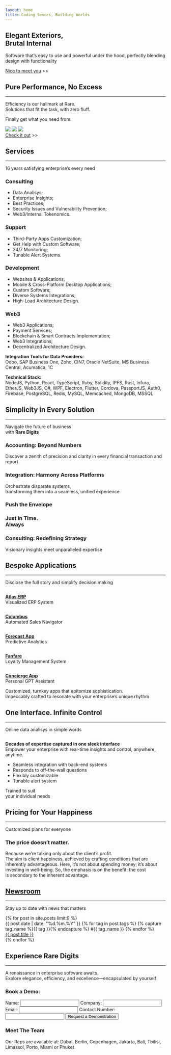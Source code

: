 ```yaml
---
layout: home
title: Coding Sences, Building Worlds
---
```

<div>
<section class="sectionFirst">
    <div class="helloWorld">
        <h1>Elegant Exteriors,<br>Brutal Internal</h1>
        <p>
            Software that’s easy to use
            and powerful under the hood,
            perfectly blending design
            with functionality
        </p>
        <p>
            <a href="/about">Nice to meet you</a> >>
        </p>
    </div>
</section>
<section class="sectionSecret mainRevert Column Stretched">
    <div>
        <h2>Pure Performance, No Excess</h2>
        <hr class="hrDeco hrBlack">
        <p>
            Efficiency is our hallmark at Rare.<br>Solutions that fit the task, with zero fluff.
        </p>
    </div>
    <div>
        <p style="font-size: 1em;">Finally get what you need from:</p>
        <div class="secretVendors">
            <img class="secretVendor" src="/assets/img/common/vendors/odoo_logo.svg">
            <img class="secretVendor" src="/assets/img/common/vendors/sap_logo.svg">
            <img class="secretVendor" src="/assets/img/common/vendors/zoho_logo.svg">
        </div>
    </div>
    <div class="secretCTA">
        <a href="" class="black">Check it out</a> >>
    </div>
</section>
<section class="sectionServices Column">
    <a class=NoDecoration name="services"></a><h2>Services</h2>
    <hr class="hrDeco">
    <p class="subheader">
        16 years satisfying enterprise’s every need
    </p>
    <div class="RowMobile Stretched GapMd">
        <div class="service">
            <h3>Consulting</h3>
            <ul>
                <li>Data Analisys;</li>
                <li>Enterprise Insights;</li>
                <li>Best Practices;</li>
                <li>Security Issues and Vulnerability Prevention;</li>
                <li>Web3/Internal Tokenomics.</li>
            </ul>
        </div>
        <div class="service">
            <h3>Support</h3>
            <ul>
                <li>Third-Party Apps Customization;</li>
                <li>Get Help with Custom Software;</li>
                <li>24/7 Monitoring;</li>
                <li>Tunable Alert Systems.</li>
            </ul>
        </div>
        <div class="service">
            <h3>Development</h3>
            <ul>
                <li>Websites & Applications;</li>
                <li>Mobile & Cross-Platform Desktop Applications;</li>
                <li>Custom Software;</li>
                <li>Diverse Systems Integrations;</li>
                <li>High-Load Architecture Design.</li>
            </ul>
        </div>
        <div class="service">
            <h3>Web3</h3>
            <ul>
                <li>Web3 Applications;</li>
                <li>Payment Services;</li>
                <li>Blockchain & Smart Contracts Implementation;</li>
                <li>Web3 Integrations;</li>
                <li>Decentralized Architecture Design.</li>
            </ul>
        </div>
    </div>
    <div class="servicesText">
        <p><strong>Integration Tools for Data Providers:</strong><br> Odoo, SAP Business One, Zoho, CIN7, Oracle NetSuite, MS Business Central, Acumatica, 1C</p>
    </div>
    <div class="servicesText">
        <p><strong>Technical Stack:</strong><br> NodeJS, Python, React, TypeScript, Ruby, Solidity, IPFS, Rust, Infura, EtherJS, Web3JS, C#, WPF, Electron, Flutter, Cordova, PassportJS, Auth0, Firebase, PostgreSQL, Redis, MySQL, Memcached, MongoDB, MSSQL</p>
    </div>
</section>
<section class="Column">
    <a class="NoDecoration" name="solutions"></a>
    <h2>Simplicity in Every Solution</h2>
    <hr class="hrDeco">
    <div class="solutionsText">
        <p class="subheader">Navigate the future of business<br>
            with <strong>Rare Digits</strong></p>
    </div>
    <div class="Flex GapMd">
        <div class="solution solutionAccount">
            <h3>Accounting: Beyond Numbers</h3>
            <p>Discover a zenith of precision and clarity in every financial transaction and report</p>
        </div>
        <div class="solution solutionIntergation">
            <h3>Integration: Harmony Across Platforms</h3>
            <p>Orchestrate disparate systems,<br>transforming them into a seamless, unified experience</p>
        </div>
        <div class="solution solutionSales">
            <h3>Push the Envelope</h3>
        </div>
        <div class="solution solutionLogistics">
            <h3>Just In Time.<br>
            Always</h3>
        </div>
        <div class="solution solutionConsulting">
            <h3>Consulting: Redefining Strategy</h3>
            <p>Visionary insights meet unparalleled expertise</p>
        </div>
    </div>
</section>
<section class="Column mainRevert">
    <h2>Bespoke Applications</h2>
    <hr class="hrDeco">
    <p>
        Disclose the full story and simplify decision making
    </p>
    <div class="appStore Flex Stretched">
        <div class="app">
            <img src="/assets/img/main/app-atlas.png" alt="">
            <p>
                <strong><a href="">Atlas ERP</a></strong><br>
                Visualized ERP System
            </p>
        </div>
        <div class="app">
            <img src="/assets/img/main/app-columbus.png" alt="">
            <p>
                <strong><a href="">Columbus</a></strong><br>
                Automated Sales Navigator
            </p>
        </div>
        <div class="app">
            <img src="/assets/img/main/app-forecast.png" alt="">
            <p>
                <strong><a href="">Forecast App</a></strong><br>
                Predictive Analytics
            </p>
        </div>
        <div class="app">
            <img src="/assets/img/main/app-fanfare.png" alt="">
            <p>
                <strong><a href="">Fanfare</a></strong><br>
                Loyalty Management System
            </p>
        </div>
        <div class="app">
            <img src="/assets/img/main/app-concierge.png" alt="">
            <p>
                <strong><a href="">Concierge App</a></strong><br>
                Personal GPT Assistant
            </p>
        </div>
    </div>
    <div class="appStoreText">
        <p>Customized, turnkey apps that epitomize sophistication.<br>Impeccably crafted to resonate with your enterprise’s unique rhythm</p>
    </div>
</section>
<section class="oneApp">
    <h2>One Interface. Infinite Control</h2>
    <hr class="hrDeco">
    <p class="subheader">Online data analisys in simple words</p>
    <div class="oneAppWrapper Flex">
        <div class="oneAppPhone">
            <img src="/assets/img/main/phone.png" alt="">
        </div>
        <div class="oneAppText">
            <p><strong>Decades of expertise captured in one sleek interface</strong><br>
            Empower your enterprise with real-time insights and control, anywhere, anytime.</p>
            <ul>
                <li>Seamless integration with back-end systems</li>
                <li>Responds to off-the-wall questions</li>
                <li>Flexibly customizable</li>
                <li>Tunable alert system</li>
            </ul>
        </div>
    </div>
    <div class="sleep">
        <p>
            Trained to suit<br>
            your individual needs<br>
            <img src="/assets/img/main/sleep.png" alt="">
        </p>
    </div>
</section>
<!-- <section class="Testimonials">
    <h2>Crafting Excellence Since 2010</h2>
        <p>At Rare Digits, we believe in more than just software. We craft experiences.<br>
        Through relentless pursuit of perfection, we’ve blended seamless integrations into art.</p>
        <div class="feedback">
        </div>
</section> -->
<section class="sectionPricing">
    <a class="noDecor" name="pricing"></a>
    <h2>Pricing for Your Happiness</h2>
    <hr class="hrDeco">
    <p>Customized plans for everyone</p>
    <div class="pricingWrapper">
        <div class="pricingText">
            <h3>The price doesn’t matter.</h3>
            Because we’re talking only about the client’s profit.<br>
            The aim is client happiness, achieved by crafting conditions that are inherently advantageous. Here, it’s not about spending money; it’s about investing in well-being. So, the emphasis is on the benefit: the cost is secondary to the inherent advantage.
        </div>
        <div class="pricingImg"></div>
    </div>
</section>
<section class="Newsroom">
    <a class="NoDecoration" name="newsroom"></a>
    <h2><a class="NoDecoration" href="/about/newsroom">Newsroom</a></h2>
    <hr class="hrDeco">
    <p class="subheader">Stay up to date with news that matters</p>
    <div class="newsMain">
        {% for post in site.posts limit:9 %}
        <div class="newsBlock">
            <div class="newsData">
                {{ post.date | date: "%d.%m.%Y" }}
                {% for tag in post.tags %}
                    {% capture tag_name %}{{ tag }}{% endcapture %}
                    <span class="list-tag">
                        #{{ tag_name }}
                    </span>
                {% endfor %}
            </div>
            <a href="{{ post.url }}">{{ post.title }}</a><br>
        </div>
        {% endfor %}
    </div>
</section>
<section class="sectionContacts">
    <a name="demo"></a>
    <h2>Experience Rare Digits</h2>
    <hr class="hrDeco">
    <p>A renaissance in enterprise software awaits.<br>
        Explore elegance, efficiency, and excellence—encapsulated by yourself</p>
    <div class="contactsWrapper">
        <div class="demoRequest">
            <h3>Book a Demo:</h3>
            <form id="my-form" action="https://formspree.io/f/xoqodadn" method="POST">
                <label for="name">Name:</label>
                <input type="text" id="name" name="name" required>
                <label for="company">Company:</label>
                <input type="text" id="company" name="company" required>
                <label for="email">Email:</label>
                <input type="email" id="email" name="email" required>
                <label for="contact">Contact Number:</label>
                <input type="tel" id="contact" name="contact" required>
                <button id="my-form-button">Request a Demonstration</button>
                <h3 id="my-form-status"></h3>
            </form>
            <h3>Meet The Team</h3>
            <p>Our Reps are available at: Dubai, Berlin, Copenhagen, Jakarta, Bali, Tbilisi, Limassol, Porto, Miami or Phuket
            </p>
            <img src="/assets/img/main/world-map.png" alt="">
        </div>
    </div>
</section>
</div>